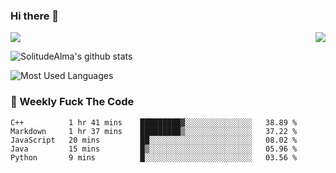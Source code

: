 ### Hi there 👋
<p>
  <a href="https://count.getloli.com/"><img src="https://count.getloli.com/get/@:solitudealma"></a>
  <img src="https://weather-icon.journeyad.repl.co/@guangzhou?v=1" align="right">
</p>



![SolitudeAlma's github stats](https://github-readme-stats.vercel.app/api?username=solitudealma&show_icons=true&theme=radical)



![Most Used Languages](https://github-readme-stats.vercel.app/api/top-langs/?username=solitudealma&layout=compact&hide_border=true&theme=dark)
<!-- ![visitors](https://visitor-badge.glitch.me/badge?page_id=solitudealma.solitudealma.id) -->


### :dart: Weekly Fuck The Code

<!--START_SECTION:waka-->
```text
C++          1 hr 41 mins    █████████▓░░░░░░░░░░░░░░░   38.89 % 
Markdown     1 hr 37 mins    █████████▒░░░░░░░░░░░░░░░   37.22 % 
JavaScript   20 mins         ██░░░░░░░░░░░░░░░░░░░░░░░   08.02 % 
Java         15 mins         █▒░░░░░░░░░░░░░░░░░░░░░░░   05.96 % 
Python       9 mins          █░░░░░░░░░░░░░░░░░░░░░░░░   03.56 % 
```
<!--END_SECTION:waka-->
